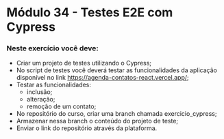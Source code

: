 # Módulo 34 - Testes E2E com Cypress

### Neste exercício você deve:

- Criar um projeto de testes utilizando o Cypress;
- No script de testes você deverá testar as funcionalidades da aplicação disponível no link https://agenda-contatos-react.vercel.app/;
- Testar as funcionalidades:
  - inclusão;
  - alteração;
  - remoção de um contato;
- No repositório do curso, criar uma branch chamada exercicio_cypress;
- Armazenar nessa branch o conteúdo do projeto de teste;
- Enviar o link do repositório através da plataforma.
